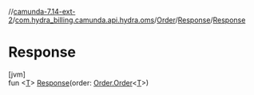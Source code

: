 //[camunda-7.14-ext-2](../../../../index.md)/[com.hydra_billing.camunda.api.hydra.oms](../../index.md)/[Order](../index.md)/[Response](index.md)/[Response](-response.md)

# Response

[jvm]\
fun <[T](index.md)> [Response](-response.md)(order: [Order.Order](../-order/index.md)<[T](index.md)>)
